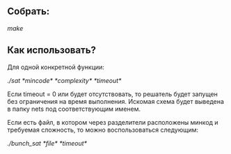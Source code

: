 ## Собрать: 
*make*

## Как использовать?
Для одной конкретной функции:

*./sat \*mincode\* \*complexity\* \*timeout\**

Если timeout = 0 или будет отсутствовать, то решатель будет запущен без ограничения на время выполнения.
Искомая схема будет выведена в папку nets под соответствующим именем.

Если есть файл, в котором через разделители расположены минкод и требуемая сложность, то можно воспользоваться следующим:

*./bunch_sat \*file\* \*timeout\**
